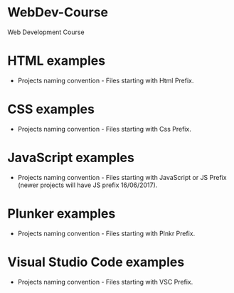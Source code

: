 # WebDev-Course
Web Development Course
# HTML examples
* Projects naming convention - Files starting with Html Prefix.
# CSS examples
* Projects naming convention - Files starting with Css Prefix.
# JavaScript examples
* Projects naming convention - Files starting with JavaScript or JS Prefix (newer projects will have JS prefix 16/06/2017).
# Plunker examples
* Projects naming convention - Files starting with Plnkr Prefix.
# Visual Studio Code examples
* Projects naming convention - Files starting with VSC Prefix.
